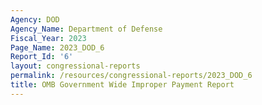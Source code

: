 ```yaml
---
Agency: DOD
Agency_Name: Department of Defense
Fiscal_Year: 2023
Page_Name: 2023_DOD_6
Report_Id: '6'
layout: congressional-reports
permalink: /resources/congressional-reports/2023_DOD_6
title: OMB Government Wide Improper Payment Report
---
```

